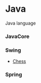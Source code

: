 # Java
Java language

### JavaCore

### Swing
- [Chess](https://github.com/haquochung/java/tree/main/swing/chess_demo)

### Spring

